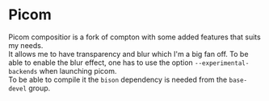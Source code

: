 # Picom
Picom compositior is a fork of compton with some added features that suits my needs.\
It allows me to have transparency and blur which I'm a big fan off.
To be able to enable the blur effect, one has to use the option `--experimental-backends` when launching picom.\
To be able to compile it the `bison` dependency is needed from the `base-devel` group.
